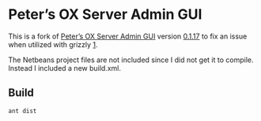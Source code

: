 Peter’s OX Server Admin GUI
===========================

This is a fork of [Peter’s OX Server Admin GUI](OXadminGUI) version [0.1.17] to fix an issue when utilized with grizzly [1].

The Netbeans project files are not included since I did not get it to compile. Instead I included a new build.xml.


Build
-----

 ```
 ant dist
 ```


[OXadminGUI]: http://oxgui.wordpress.com/
[1]: https://forum.open-xchange.com/showthread.php?3750-Peter-s-Open-Xchange-Server-Admin-GUI&p=27021#post27021
[0.1.17]: http://oxgui.sciencesoft.at/psoxgui.0.1.17.src.zip
